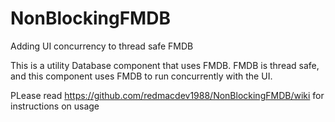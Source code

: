 # NonBlockingFMDB
Adding UI concurrency to thread safe FMDB 

This is a utility Database component that uses FMDB.
FMDB is thread safe, and this component uses FMDB to run concurrently with the UI.


PLease read https://github.com/redmacdev1988/NonBlockingFMDB/wiki for instructions on usage
